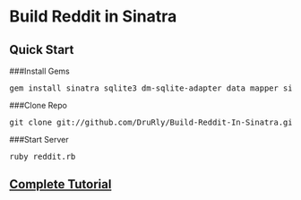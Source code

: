 # Build Reddit in Sinatra

## Quick Start 
###Install Gems
<pre>gem install sinatra sqlite3 dm-sqlite-adapter data_mapper sinatra-reloader haml</pre>
###Clone Repo
<pre>git clone git://github.com/DruRly/Build-Reddit-In-Sinatra.git</pre>
###Start Server
<pre>ruby reddit.rb</pre>

## [Complete Tutorial](http://www.drurly.com/blog/2012/06/05/build-reddit-in-sinatra/)
